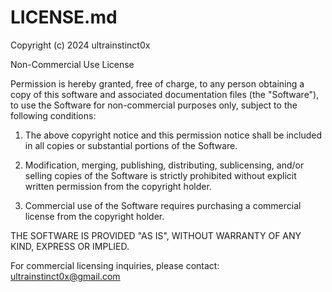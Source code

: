 # LICENSE.md

Copyright (c) 2024 ultrainstinct0x

Non-Commercial Use License

Permission is hereby granted, free of charge, to any person obtaining a copy of this software and associated documentation files (the "Software"), to use the Software for non-commercial purposes only, subject to the following conditions:

1. The above copyright notice and this permission notice shall be included in all copies or substantial portions of the Software.

2. Modification, merging, publishing, distributing, sublicensing, and/or selling copies of the Software is strictly prohibited without explicit written permission from the copyright holder.

3. Commercial use of the Software requires purchasing a commercial license from the copyright holder.

THE SOFTWARE IS PROVIDED "AS IS", WITHOUT WARRANTY OF ANY KIND, EXPRESS OR IMPLIED.

For commercial licensing inquiries, please contact: ultrainstinct0x@gmail.com
